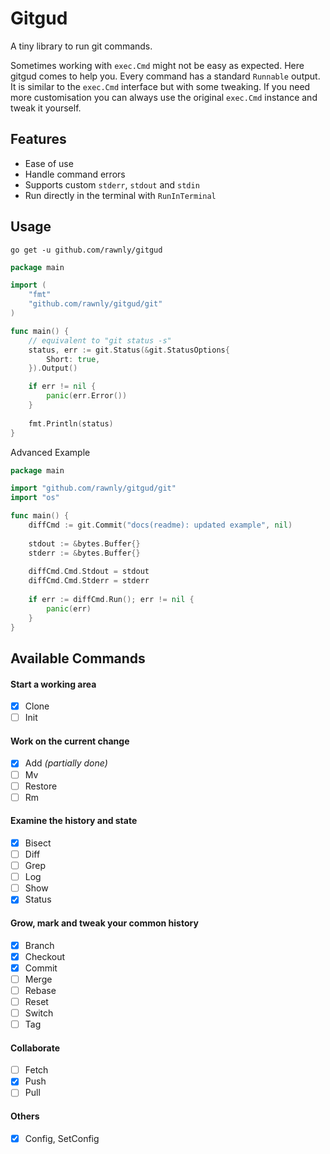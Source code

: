 # Gitgud
A tiny library to run git commands.

Sometimes working with `exec.Cmd` might not be easy as expected. Here gitgud comes to help you.
Every command has a standard `Runnable` output. It is similar to the `exec.Cmd` interface but with some tweaking.
If you need more customisation you can always use the original `exec.Cmd` instance and tweak it yourself.

## Features
- Ease of use
- Handle command errors
- Supports custom `stderr`, `stdout` and `stdin`
- Run directly in the terminal with `RunInTerminal`


## Usage
```shell
go get -u github.com/rawnly/gitgud
```
```go
package main

import (
	"fmt"
	"github.com/rawnly/gitgud/git"
)

func main() {
	// equivalent to "git status -s" 
	status, err := git.Status(&git.StatusOptions{
		Short: true,
	}).Output()

	if err != nil {
		panic(err.Error())
	}
	
	fmt.Println(status)
} 
```

Advanced Example
```go
package main 

import "github.com/rawnly/gitgud/git"
import "os"

func main() {
	diffCmd := git.Commit("docs(readme): updated example", nil)
	
	stdout := &bytes.Buffer{}
	stderr := &bytes.Buffer{}
	
	diffCmd.Cmd.Stdout = stdout
	diffCmd.Cmd.Stderr = stderr
	
	if err := diffCmd.Run(); err != nil {
		panic(err)
	}
}
```

## Available Commands
#### Start a working area
- [x] Clone 
- [ ] Init

#### Work on the current change
- [x] Add _(partially done)_
- [ ] Mv
- [ ] Restore
- [ ] Rm

#### Examine the history and state
- [x] Bisect
- [ ] Diff
- [ ] Grep
- [ ] Log
- [ ] Show 
- [x] Status

#### Grow, mark and tweak your common history
- [x] Branch
- [x] Checkout
- [x] Commit
- [ ] Merge
- [ ] Rebase
- [ ] Reset
- [ ] Switch
- [ ] Tag

#### Collaborate
- [ ] Fetch
- [x] Push
- [ ] Pull

#### Others
- [x] Config, SetConfig
